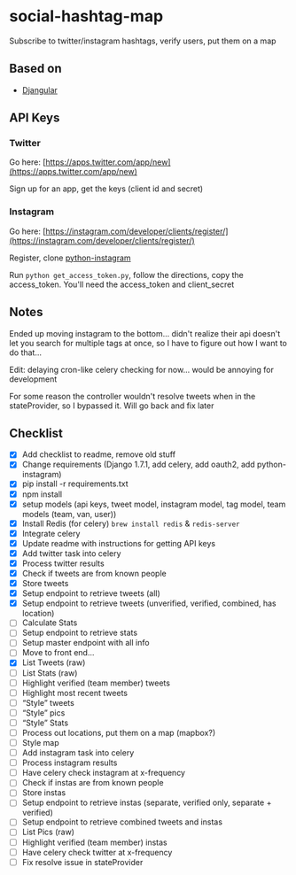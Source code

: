 # social-hashtag-map
Subscribe to twitter/instagram hashtags, verify users, put them on a map

## Based on

 - [Djangular](https://github.com/TrackMaven/Djangular.git)
 
## API Keys

### Twitter

Go here: [https://apps.twitter.com/app/new](https://apps.twitter.com/app/new)

Sign up for an app, get the keys (client id and secret)

### Instagram

Go here: [https://instagram.com/developer/clients/register/](https://instagram.com/developer/clients/register/)

Register, clone [python-instagram](https://github.com/Instagram/python-instagram)

Run `python get_access_token.py`, follow the directions, copy the access_token.  You'll need the access_token and client_secret

## Notes

Ended up moving instagram to the bottom... didn't realize their api doesn't let you search for multiple tags at once, so I have to figure out how I want to do that...

Edit: delaying cron-like celery checking for now... would be annoying for development

For some reason the controller wouldn't resolve tweets when in the stateProvider, so I bypassed it.  Will go back and fix later

## Checklist
 
 - [x] Add checklist to readme, remove old stuff
 - [x] Change requirements (Django 1.7.1, add celery, add oauth2, add python-instagram)
 - [x] pip install -r requirements.txt
 - [x] npm install
 - [x] setup models (api keys, tweet model, instagram model, tag model, team models (team, van, user))
 - [x] Install Redis (for celery) `brew install redis` & `redis-server`
 - [x] Integrate celery
 - [x] Update readme with instructions for getting API keys
 - [x] Add twitter task into celery
 - [X] Process twitter results
 - [x] Check if tweets are from known people
 - [x] Store tweets
 - [x] Setup endpoint to retrieve tweets (all)
 - [x] Setup endpoint to retrieve tweets (unverified, verified, combined, has location)
 - [ ] Calculate Stats
 - [ ] Setup endpoint to retrieve stats
 - [ ] Setup master endpoint with all info
 - [ ] Move to front end...
 - [x] List Tweets (raw)
 - [ ] List Stats (raw)
 - [ ] Highlight verified (team member) tweets
 - [ ] Highlight most recent tweets
 - [ ] “Style” tweets
 - [ ] “Style” pics
 - [ ] “Style” Stats
 - [ ] Process out locations, put them on a map (mapbox?)
 - [ ] Style map
 - [ ] Add instagram task into celery
 - [ ] Process instagram results
 - [ ] Have celery check instagram at x-frequency
 - [ ] Check if instas are from known people
 - [ ] Store instas
 - [ ] Setup endpoint to retrieve instas (separate, verified only, separate + verified)
 - [ ] Setup endpoint to retrieve combined tweets and instas
 - [ ] List Pics (raw)
 - [ ] Highlight verified (team member) instas
 - [ ] Have celery check twitter at x-frequency
 - [ ] Fix resolve issue in stateProvider